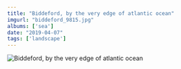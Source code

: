 ```yaml
---
title: "Biddeford, by the very edge of atlantic ocean"
imgurl: "biddeford_9815.jpg"
albums: ['sea']
date: "2019-04-07"
tags: ['landscape']
---
```

![Biddeford, by the very edge of atlantic ocean](https://apfbvvpren.cloudimg.io/width/cdn/n/n/https://raw.githubusercontent.com/wpix/solid-pipix/master/photos/biddeford_9815.jpg)